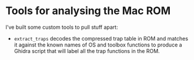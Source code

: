 # Tools for analysing the Mac ROM

I've built some custom tools to pull stuff apart:

 * `extract_traps` decodes the compressed trap table in ROM and
   matches it against the known names of OS and toolbox functions to
   produce a Ghidra script that will label all the trap functions in
   the ROM.

